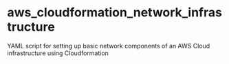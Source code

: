 # aws_cloudformation_network_infrastructure
YAML script for setting up basic network components of an AWS Cloud infrastructure using Cloudformation
